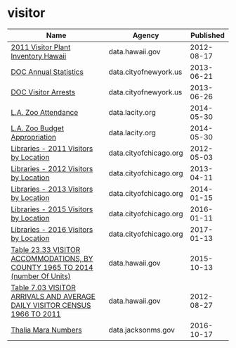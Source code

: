 # visitor

Name | Agency | Published
---- | ---- | ---------
[2011 Visitor Plant Inventory Hawaii](../socrata/rjmg-cpq7.md) | data.hawaii.gov | 2012-08-17
[DOC Annual Statistics](../socrata/wkaa-8g8b.md) | data.cityofnewyork.us | 2013-06-21
[DOC Visitor Arrests](../socrata/hm7r-w4y9.md) | data.cityofnewyork.us | 2013-06-26
[L.A. Zoo Attendance](../socrata/3gwn-arjr.md) | data.lacity.org | 2014-05-30
[L.A. Zoo Budget Appropriation](../socrata/jpdu-8y8k.md) | data.lacity.org | 2014-05-30
[Libraries - 2011 Visitors by Location](../socrata/xxwy-zyzu.md) | data.cityofchicago.org | 2012-05-03
[Libraries - 2012 Visitors by Location](../socrata/zh3n-jtnt.md) | data.cityofchicago.org | 2013-04-11
[Libraries - 2013 Visitors by Location](../socrata/x74m-smqb.md) | data.cityofchicago.org | 2014-01-15
[Libraries - 2015 Visitors by Location](../socrata/7imc-umy4.md) | data.cityofchicago.org | 2016-01-11
[Libraries - 2016 Visitors by Location](../socrata/cpc6-pxmp.md) | data.cityofchicago.org | 2017-01-13
[Table 23.33 VISITOR ACCOMMODATIONS, BY COUNTY 1965 TO 2014 (number Of Units)](../socrata/w6i2-ivxn.md) | data.hawaii.gov | 2015-10-13
[Table 7.03 VISITOR ARRIVALS AND AVERAGE DAILY VISITOR CENSUS 1966 TO 2011](../socrata/b587-guv7.md) | data.hawaii.gov | 2012-08-27
[Thalia Mara Numbers](../socrata/wr52-jff7.md) | data.jacksonms.gov | 2016-10-17

